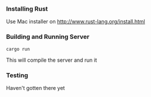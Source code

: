### Installing Rust

Use Mac installer on http://www.rust-lang.org/install.html

### Building and Running Server

```
cargo run
```
This will compile the server and run it

### Testing

Haven't gotten there yet
